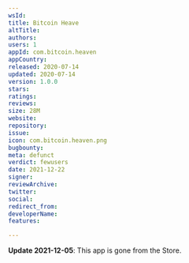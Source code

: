 ```yaml
---
wsId: 
title: Bitcoin Heave
altTitle: 
authors: 
users: 1
appId: com.bitcoin.heaven
appCountry: 
released: 2020-07-14
updated: 2020-07-14
version: 1.0.0
stars: 
ratings: 
reviews: 
size: 28M
website: 
repository: 
issue: 
icon: com.bitcoin.heaven.png
bugbounty: 
meta: defunct
verdict: fewusers
date: 2021-12-22
signer: 
reviewArchive: 
twitter: 
social: 
redirect_from: 
developerName: 
features: 

---
```


**Update 2021-12-05**: This app is gone from the Store.

